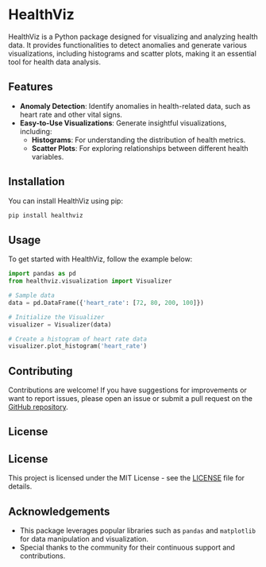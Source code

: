 # HealthViz

HealthViz is a Python package designed for visualizing and analyzing health data. It provides functionalities to detect anomalies and generate various visualizations, including histograms and scatter plots, making it an essential tool for health data analysis.

## Features

- **Anomaly Detection**: Identify anomalies in health-related data, such as heart rate and other vital signs.
- **Easy-to-Use Visualizations**: Generate insightful visualizations, including:
  - **Histograms**: For understanding the distribution of health metrics.
  - **Scatter Plots**: For exploring relationships between different health variables.

## Installation

You can install HealthViz using pip:

```bash
pip install healthviz
```

## Usage

To get started with HealthViz, follow the example below:

```python
import pandas as pd
from healthviz.visualization import Visualizer

# Sample data
data = pd.DataFrame({'heart_rate': [72, 80, 200, 100]})

# Initialize the Visualizer
visualizer = Visualizer(data)

# Create a histogram of heart rate data
visualizer.plot_histogram('heart_rate')
```

## Contributing

Contributions are welcome! If you have suggestions for improvements or want to report issues, please open an issue or submit a pull request on the [GitHub repository](https://github.com/Saunakghosh10/health-viz).

## License

## License

This project is licensed under the MIT License - see the [LICENSE](LICENSE) file for details.


## Acknowledgements

- This package leverages popular libraries such as `pandas` and `matplotlib` for data manipulation and visualization.
- Special thanks to the community for their continuous support and contributions.
